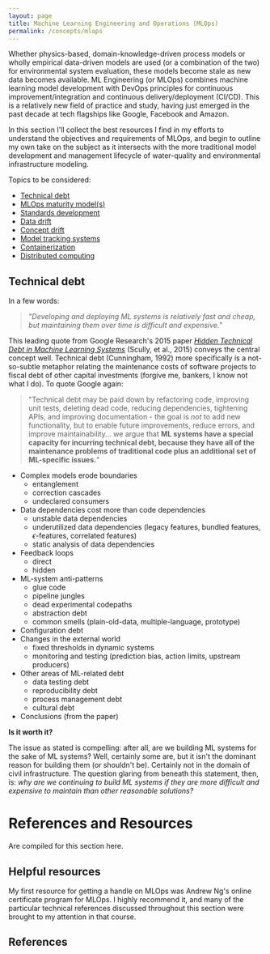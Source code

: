 ```yaml
---
layout: page
title: Machine Learning Engineering and Operations (MLOps)
permalink: /concepts/mlops
---
```

Whether physics-based, domain-knowledge-driven process models or wholly empirical data-driven models are used (or a combination of the two) for environmental system evaluation, these models become stale as new data becomes available. ML Engineering (or MLOps) combines machine learning model development with DevOps principles for continuous improvement/integration and continuous delivery/deployment (CI/CD). This is a relatively new field of practice and study, having just emerged in the past decade at tech flagships like Google, Facebook and Amazon. 

In this section I'll collect the best resources I find in my efforts to understand the objectives and requirements of MLOps, and begin to outline my own take on the subject as it intersects with the more traditional model development and management lifecycle of water-quality and environmental infrastructure modeling.

Topics to be considered:
-  [Technical debt]()
-  [MLOps maturity model(s)]()
-  [Standards development]()
-  [Data drift]()
-  [Concept drift]()
-  [Model tracking systems]()
-  [Containerization]()
-  [Distributed computing]()

## Technical debt
In a few words:

> *"Developing and deploying ML systems is relatively fast and cheap, but maintaining them over time is difficult and expensive."*

This leading quote from Google Research's 2015 paper [*Hidden Technical Debt in Machine Learning Systems*](https://papers.nips.cc/paper/2015/file/86df7dcfd896fcaf2674f757a2463eba-Paper.pdf) (Scully, et al., 2015) conveys the central concept well. Technical debt (Cunningham, 1992) more specifically is a not-so-subtle metaphor relating the maintenance costs of software projects to fiscal debt of other capital investments (forgive me, bankers, I know not what I do). To quote Google again: 

> "Technical debt may be paid down by refactoring code, improving unit tests, deleting dead code, reducing dependencies, tightening APIs, and improving documentation - the goal is *not* to add new functionality, but to enable future improvements, reduce errors, and improve maintainability... we argue that **ML systems have a special capacity for incurring technical debt, because they have all of the maintenance problems of traditional code plus an additional set of ML-specific issues.**" 

-  Complex models erode boundaries
    -  entanglement
    -  correction cascades
    -  undeclared consumers
-  Data dependencies cost more than code dependencies
    -  unstable data dependencies
    -  underutilized data dependencies (legacy features, bundled features, $\epsilon$-features, correlated features)
    -  static analysis of data dependencies
-  Feedback loops
    -  direct
    -  hidden
-  ML-system anti-patterns
    -  glue code
    -  pipeline jungles
    -  dead experimental codepaths
    -  abstraction debt
    -  common smells (plain-old-data, multiple-language, prototype)
-  Configuration debt
-  Changes in the external world
    -  fixed thresholds in dynamic systems
    -  monitoring and testing (prediction bias, action limits, upstream producers)
-  Other areas of ML-related debt
    -  data testing debt
    -  reproducibility debt
    -  process management debt
    -  cultural debt
-  Conclusions (from the paper)

**Is it worth it?**

The issue as stated is compelling: after all, are we building ML systems for the sake of ML systems? Well, certainly some are, but it isn't the dominant reason for building them (or shouldn't be). Certainly not in the domain of civil infrastructure. The question glaring from beneath this statement, then, is: *why are we continuing to build ML systems if they are more difficult and expensive to maintain than other reasonable solutions?*


# References and Resources
Are compiled for this section here.

## Helpful resources
My first resource for getting a handle on MLOps was Andrew Ng's online certificate program for MLOps. I highly recommend it, and many of the particular technical references discussed throughout this section were brought to my attention in that course. 
## References
